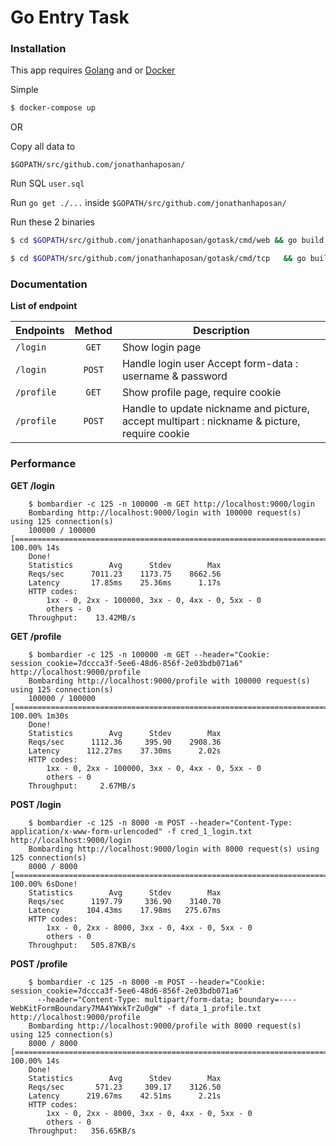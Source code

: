 # Go Entry Task

### Installation

This app requires [Golang](https://golang.org/dl/) and or [Docker](https://www.docker.com/)

Simple
```sh
$ docker-compose up
```

OR

Copy all data to
```
$GOPATH/src/github.com/jonathanhaposan/
```

Run SQL ```user.sql```

Run ```go get ./...``` inside ```$GOPATH/src/github.com/jonathanhaposan/```

Run these 2 binaries
```sh
$ cd $GOPATH/src/github.com/jonathanhaposan/gotask/cmd/web && go build && ./web

$ cd $GOPATH/src/github.com/jonathanhaposan/gotask/cmd/tcp   && go build && ./tcp
```

### Documentation

**List of endpoint**

| **Endpoints** | **Method** | **Description** |
|-----------------|:------------:|-------------------|
|`/login`| `GET`   | Show login page |
|`/login`| `POST`  | Handle login user Accept form-data : username & password|
|`/profile`| `GET` | Show profile page, require cookie |
|`/profile`| `POST`| Handle to update nickname and picture, accept multipart : nickname & picture, require cookie |


### Performance

**GET /login**
```
    $ bombardier -c 125 -n 100000 -m GET http://localhost:9000/login
    Bombarding http://localhost:9000/login with 100000 request(s) using 125 connection(s)
    100000 / 100000 [=========================================================================================] 100.00% 14s
    Done!
    Statistics        Avg      Stdev        Max
    Reqs/sec      7011.23    1173.75    8662.56
    Latency       17.85ms    25.36ms      1.17s
    HTTP codes:
        1xx - 0, 2xx - 100000, 3xx - 0, 4xx - 0, 5xx - 0
        others - 0
    Throughput:    13.42MB/s
```

**GET /profile**
```
    $ bombardier -c 125 -n 100000 -m GET --header="Cookie: session_cookie=7dccca3f-5ee6-48d6-856f-2e03bdb071a6" http://localhost:9000/profile
    Bombarding http://localhost:9000/profile with 100000 request(s) using 125 connection(s)
    100000 / 100000 [=======================================================================================] 100.00% 1m30s
    Done!
    Statistics        Avg      Stdev        Max
    Reqs/sec      1112.36     395.90    2908.36
    Latency      112.27ms    37.30ms      2.02s
    HTTP codes:
        1xx - 0, 2xx - 100000, 3xx - 0, 4xx - 0, 5xx - 0
        others - 0
    Throughput:     2.67MB/s
```

**POST /login**
```
    $ bombardier -c 125 -n 8000 -m POST --header="Content-Type: application/x-www-form-urlencoded" -f cred_1_login.txt http://localhost:9000/login
    Bombarding http://localhost:9000/login with 8000 request(s) using 125 connection(s)
    8000 / 8000 [==============================================================================================] 100.00% 6sDone!
    Statistics        Avg      Stdev        Max
    Reqs/sec      1197.79     336.90    3140.70
    Latency      104.43ms    17.98ms   275.67ms
    HTTP codes:
        1xx - 0, 2xx - 8000, 3xx - 0, 4xx - 0, 5xx - 0
        others - 0
    Throughput:   505.87KB/s
```

**POST /profile**
```
    $ bombardier -c 125 -n 8000 -m POST --header="Cookie: session_cookie=7dccca3f-5ee6-48d6-856f-2e03bdb071a6" 
      --header="Content-Type: multipart/form-data; boundary=----WebKitFormBoundary7MA4YWxkTrZu0gW" -f data_1_profile.txt http://localhost:9000/profile
    Bombarding http://localhost:9000/profile with 8000 request(s) using 125 connection(s)
    8000 / 8000 [==========================================================================================================================] 100.00% 14s
    Done!
    Statistics        Avg      Stdev        Max
    Reqs/sec       571.23     309.17    3126.50
    Latency      219.67ms    42.51ms      2.21s
    HTTP codes:
        1xx - 0, 2xx - 8000, 3xx - 0, 4xx - 0, 5xx - 0
        others - 0
    Throughput:   356.65KB/s
```
